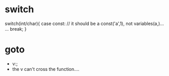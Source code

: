 #


# switch

switch(int/char){
    case const:  // it should be a const('a',1), not variables(a,)...
    ...
    break;
}

# goto

- v:;
- the v can't cross the function....
